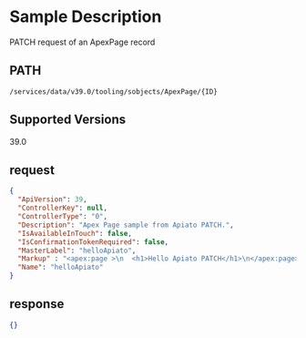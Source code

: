 # Sample Description
PATCH request of an ApexPage record

## PATH
```
/services/data/v39.0/tooling/sobjects/ApexPage/{ID}
```
## Supported Versions
39.0

## request
```json
{
  "ApiVersion": 39,
  "ControllerKey": null,
  "ControllerType": "0",
  "Description": "Apex Page sample from Apiato PATCH.",
  "IsAvailableInTouch": false,
  "IsConfirmationTokenRequired": false,
  "MasterLabel": "helloApiato",
  "Markup" : "<apex:page >\n  <h1>Hello Apiato PATCH</h1>\n</apex:page>",
  "Name": "helloApiato"
}
```

## response
```json
{}
```
